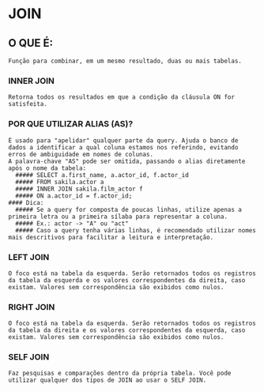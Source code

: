   # JOIN


## O QUE É:
    Função para combinar, em um mesmo resultado, duas ou mais tabelas.

  ### INNER JOIN
    Retorna todos os resultados em que a condição da cláusula ON for satisfeita.

  ### POR QUE UTILIZAR ALIAS (AS)?
    É usado para "apelidar" qualquer parte da query. Ajuda o banco de dados a identificar a qual coluna estamos nos referindo, evitando erros de ambiguidade em nomes de colunas.
    A palavra-chave "AS" pode ser omitida, passando o alias diretamente após o nome da tabela:
      ##### SELECT a.first_name, a.actor_id, f.actor_id
      ##### FROM sakila.actor a
      ##### INNER JOIN sakila.film_actor f
      ##### ON a.actor_id = f.actor_id;
    #### Dica:
      ##### Se a query for composta de poucas linhas, utilize apenas a primeira letra ou a primeira sílaba para representar a coluna.
      ##### Ex.: actor -> "A" ou "act"
      ##### Caso a query tenha várias linhas, é recomendado utilizar nomes mais descritivos para facilitar a leitura e interpretação.

  ### LEFT JOIN
    O foco está na tabela da esquerda. Serão retornados todos os registros da tabela da esquerda e os valores correspondentes da direita, caso existam. Valores sem correspondência são exibidos como nulos.

  ### RIGHT JOIN
    O foco está na tabela da esquerda. Serão retornados todos os registros da tabela da direita e os valores correspondentes da esquerda, caso existam. Valores sem correspondência são exibidos como nulos.

  ### SELF JOIN
    Faz pesquisas e comparações dentro da própria tabela. Você pode utilizar qualquer dos tipos de JOIN ao usar o SELF JOIN.
